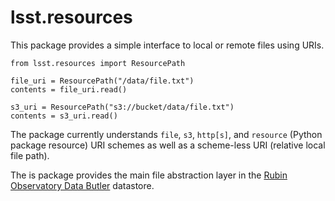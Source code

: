 # lsst.resources

This package provides a simple interface to local or remote files using URIs.

```
from lsst.resources import ResourcePath

file_uri = ResourcePath("/data/file.txt")
contents = file_uri.read()

s3_uri = ResourcePath("s3://bucket/data/file.txt")
contents = s3_uri.read()
```

The package currently understands `file`, `s3`, `http[s]`, and `resource` (Python package resource) URI schemes as well as a scheme-less URI (relative local file path).

The is package provides the main file abstraction layer in the [Rubin Observatory Data Butler](https://github.com/lsst/daf_butler) datastore.
